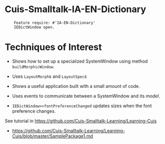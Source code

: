 Cuis-Smalltalk-IA-EN-Dictionary
===============================
````Smalltalk
	Feature require: #'IA-EN-Dictionary'
	IEDictWindow open.
````

# Techniques of Interest

- Shows how to set up a specialized SystemWindow using method `buildMorphicWindow`.

- Uses `LayoutMorph`s and `LayoutSpec`s

- Shows a useful application built with a small amount of code.

- Uses events to communicate between a SystemWindow and its _model_.

- `IEDictWindow>>fontPreferenceChanged` updates sizes when the font preference changes.


See tutorial in https://github.com/Cuis-Smalltalk-Learning/Learning-Cuis
- https://github.com/Cuis-Smalltalk-Learning/Learning-Cuis/blob/master/SamplePackage1.md
